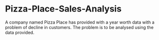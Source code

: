 # Pizza-Place-Sales-Analysis
A company named Pizza Place has provided with a year worth data with a problem of decline in customers. The problem is to be analysed using the data provided.
